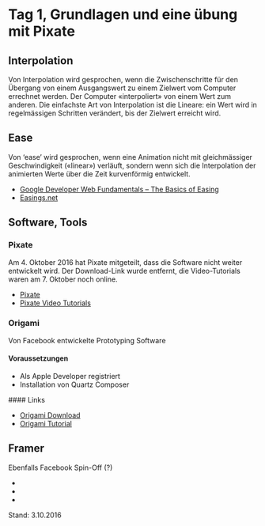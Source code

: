 # Tag 1, Grundlagen und eine übung mit Pixate

## Interpolation

Von Interpolation wird gesprochen, wenn die Zwischenschritte für den Übergang von einem Ausgangswert zu einem Zielwert vom Computer errechnet werden. Der Computer «interpoliert» von einem Wert zum anderen.
Die einfachste Art von Interpolation ist die Lineare: ein Wert wird in regelmässigen Schritten verändert, bis der Zielwert erreicht wird.

## Ease

Von ‘ease’ wird gesprochen, wenn eine Animation nicht mit gleichmässiger Geschwindigkeit («linear») verläuft, sondern wenn sich die Interpolation der animierten Werte über die Zeit kurvenförmig entwickelt.

* [Google Developer Web Fundamentals – The Basics of Easing](https://developers.google.com/web/fundamentals/design-and-ui/animations/the-basics-of-easing)
* [Easings.net](http://easings.net/de)

## Software, Tools

### Pixate

Am 4. Oktober 2016 hat Pixate mitgeteilt, dass die Software nicht weiter entwickelt wird. Der Download-Link wurde entfernt, die Video-Tutorials waren am 7. Oktober noch online.

* [Pixate](http://pixate.com)
* [Pixate Video Tutorials](http://www.pixate.com/education/video-tutorials/)

### Origami

Von Facebook entwickelte Prototyping Software

#### Voraussetzungen

* Als Apple Developer registriert
* Installation von Quartz Composer

#### Links

* [Origami Download](http://facebook.github.io/origami/download/)
* [Origami Tutorial](http://facebook.github.io/origami/tutorials/)


## Framer

Ebenfalls Facebook Spin-Off (?)

*
*
*


Stand: 3.10.2016
